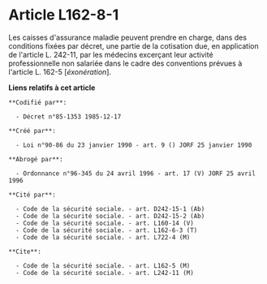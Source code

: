 # Article L162-8-1

Les caisses d'assurance maladie peuvent prendre en charge, dans des conditions fixées par décret, une partie de la cotisation
due, en application de l'article L. 242-11, par les médecins excerçant leur activité professionnelle non salariée dans le
cadre des conventions prévues à l'article L. 162-5 [*éxonération*].

**Liens relatifs à cet article**

	**Codifié par**:

	  - Décret n°85-1353 1985-12-17

	**Créé par**:

	  - Loi n°90-86 du 23 janvier 1990 - art. 9 () JORF 25 janvier 1990

	**Abrogé par**:

	  - Ordonnance n°96-345 du 24 avril 1996 - art. 17 (V) JORF 25 avril 1996

	**Cité par**:

	  - Code de la sécurité sociale. - art. D242-15-1 (Ab)
	  - Code de la sécurité sociale. - art. D242-15-2 (Ab)
	  - Code de la sécurité sociale. - art. L160-14 (V)
	  - Code de la sécurité sociale. - art. L162-6-3 (T)
	  - Code de la sécurité sociale. - art. L722-4 (M)

	**Cite**:

	  - Code de la sécurité sociale. - art. L162-5 (M)
	  - Code de la sécurité sociale. - art. L242-11 (M)
